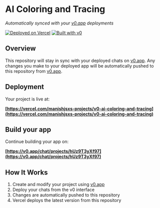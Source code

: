 # AI Coloring and Tracing

*Automatically synced with your [v0.app](https://v0.app) deployments*

[![Deployed on Vercel](https://img.shields.io/badge/Deployed%20on-Vercel-black?style=for-the-badge&logo=vercel)](https://vercel.com/manishjsxs-projects/v0-ai-coloring-and-tracing)
[![Built with v0](https://img.shields.io/badge/Built%20with-v0.app-black?style=for-the-badge)](https://v0.app/chat/projects/hUz9T3yXf97)

## Overview

This repository will stay in sync with your deployed chats on [v0.app](https://v0.app).
Any changes you make to your deployed app will be automatically pushed to this repository from [v0.app](https://v0.app).

## Deployment

Your project is live at:

**[https://vercel.com/manishjsxs-projects/v0-ai-coloring-and-tracing](https://vercel.com/manishjsxs-projects/v0-ai-coloring-and-tracing)**

## Build your app

Continue building your app on:

**[https://v0.app/chat/projects/hUz9T3yXf97](https://v0.app/chat/projects/hUz9T3yXf97)**

## How It Works

1. Create and modify your project using [v0.app](https://v0.app)
2. Deploy your chats from the v0 interface
3. Changes are automatically pushed to this repository
4. Vercel deploys the latest version from this repository